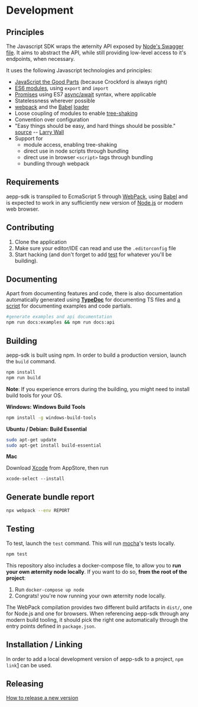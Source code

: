 # Development

## Principles

The Javascript SDK wraps the æternity API exposed by
[Node's Swagger file]. It aims to abstract the API, while still providing
low-level access to it's endpoints, when necessary.

It uses the following Javascript technologies and principles:

- [JavaScript the Good Parts] (because Crockford is always right)
- [ES6 modules], using `export` and `import`
- [Promises] using ES7 [async/await] syntax, where applicable
- Statelessness wherever possible
- [webpack] and the [Babel] [loader]
- Loose coupling of modules to enable [tree-shaking]
- Convention over configuration
- "Easy things should be easy, and hard things should be possible." [source] -- [Larry Wall]
- Support for
  - module access, enabling tree-shaking
  - direct use in node scripts through bundling
  - direct use in browser `<script>` tags through bundling
  - bundling through webpack

[Node's Swagger file]: https://github.com/aeternity/aeternity/blob/master/config/swagger.yaml
[JavaScript the Good Parts]: https://github.com/dwyl/Javascript-the-Good-Parts-notes
[ES6 modules]: https://hacks.mozilla.org/2015/08/es6-in-depth-modules/
[Promises]: https://developer.mozilla.org/en-US/docs/Web/JavaScript/Guide/Using_promises
[async/await]: https://developer.mozilla.org/en-US/docs/Web/JavaScript/Reference/Statements/async_function
[webpack]: https://webpack.js.org/
[Babel]: https://babeljs.io/
[loader]: https://github.com/babel/babel-loader
[tree-shaking]: https://webpack.js.org/guides/tree-shaking/
[source]: https://www.amazon.com/gp/feature.html?ie=UTF8&docId=7137
[Larry Wall]: https://en.wikipedia.org/wiki/Larry_Wall

## Requirements

aepp-sdk is transpiled to EcmaScript 5 through [WebPack](https://webpack.js.org/), using [Babel](https://babeljs.io/) and is expected to work in any sufficiently new version of [Node.js](https://nodejs.org/en/) or modern web browser.

## Contributing

1. Clone the application
2. Make sure your editor/IDE can read and use the `.editorconfig` file
3. Start hacking (and don't forget to add [test](#testing) for whatever you'll be building).

## Documenting

Apart from documenting features and code, there is also documentation automatically generated using [**TypeDoc**](https://typedoc.org/) for documenting TS files and [a script](https://github.com/aeternity/aepp-sdk-js/blob/master/tooling/docs/examples-to-md.js) for documenting examples and code partials.

```bash
#generate examples and api documentation
npm run docs:examples && npm run docs:api
```

## Building

aepp-sdk is built using npm. In order to build a production version, launch the `build` command.

```bash
npm install
npm run build
```

**Note**: If you experience errors during the building, you might need to install build tools for your OS.

**Windows: Windows Build Tools**

```bash
npm install -g windows-build-tools
```

**Ubuntu / Debian: Build Essential**

```bash
sudo apt-get update
sudo apt-get install build-essential
```

**Mac**

Download [Xcode](https://apps.apple.com/de/app/xcode/id497799835?mt=12) from AppStore, then run

```
xcode-select --install
```

## Generate bundle report

```bash
npx webpack --env REPORT
```

## Testing

To test, launch the `test` command. This will run [mocha](https://mochajs.org/)'s tests locally.

```bash
npm test
```

This repository also includes a docker-compose file, to allow you to **run your own æternity node locally**. If you want to do so, **from the root of the project**:

1. Run `docker-compose up node`
2. Congrats! you're now running your own æternity node locally.

The WebPack compilation provides two different build artifacts in `dist/`, one
for Node.js and one for browsers. When referencing aepp-sdk through any modern
build tooling, it should pick the right one automatically through the entry
points defined in `package.json`.

## Installation / Linking

In order to add a local development version of aepp-sdk to a project, `npm link`[1] can be used.

[1]: https://docs.npmjs.com/cli/link

## Releasing

[How to release a new version](releases.md)
